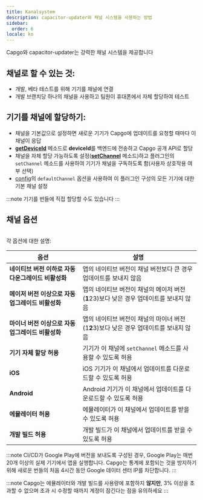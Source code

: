 ```yaml
---
title: Kanalsystem
description: capacitor-updater와 채널 시스템을 사용하는 방법
sidebar:
  order: 6
locale: ko
---
```


Capgo와 capacitor-updater는 강력한 채널 시스템을 제공합니다

## 채널로 할 수 있는 것:

* 개발, 베타 테스트를 위해 기기를 채널에 연결
* 개발 브랜치당 하나의 채널을 사용하고 팀원이 휴대폰에서 자체 할당하여 테스트

## 기기를 채널에 할당하기:

* 채널을 기본값으로 설정하면 새로운 기기가 Capgo에 업데이트를 요청할 때마다 이 채널이 응답
* [**getDeviceId**](/docs/plugin/api#getdeviceid) 메소드로 **deviceId**를 백엔드에 전송하고 Capgo 공개 API로 할당
* 채널을 자체 할당 가능하도록 설정([**setChannel**](/docs/plugin/api#setchannel) 메소드)하고 플러그인의 `setChannel` 메소드를 사용하여 기기가 채널을 구독하도록 함(사용자 상호작용 여부 선택)
* [config](/docs/plugin/settings#defaultchannel)의 `defaultChannel` 옵션을 사용하여 이 플러그인 구성의 모든 기기에 대한 기본 채널 설정

:::note
기기를 번들에 직접 할당할 수도 있습니다
:::

## 채널 옵션

<figure><img src="/channel_setting_1webp" alt=""><figcaption></figcaption></figure>

각 옵션에 대한 설명:

| 옵션 | 설명 |
| --- | --- |
| **네이티브 버전 이하로 자동 다운그레이드 비활성화** | 앱의 네이티브 버전이 채널 버전보다 큰 경우 업데이트를 보내지 않음 |
| **메이저 버전 이상으로 자동 업그레이드 비활성화** | 앱의 네이티브 버전이 채널의 메이저 버전(**1**23)보다 낮은 경우 업데이트를 보내지 않음 |
| **마이너 버전 이상으로 자동 업그레이드 비활성화** | 앱의 네이티브 버전이 채널의 마이너 버전(1**2**3)보다 낮은 경우 업데이트를 보내지 않음 |
| **기기 자체 할당 허용** | 기기가 이 채널에 `setChannel` 메소드를 사용할 수 있도록 허용 |
| **iOS** | iOS 기기가 이 채널에서 업데이트를 다운로드할 수 있도록 허용 |
| **Android** | Android 기기가 이 채널에서 업데이트를 다운로드할 수 있도록 허용 |
| **에뮬레이터 허용** | 에뮬레이터가 이 채널에서 업데이트를 받을 수 있도록 허용 |
| **개발 빌드 허용** | 개발 빌드가 이 채널에서 업데이트를 받을 수 있도록 허용 |

:::note
CI/CD가 Google Play에 버전을 보내도록 구성된 경우, Google Play는 매번 20개 이상의 실제 기기에서 앱을 실행합니다. Capgo는 통계에 포함되는 것을 방지하기 위해 새로운 번들의 처음 4시간 동안 Google 데이터 센터 IP를 차단합니다.
:::

:::note
Capgo는 에뮬레이터와 개발 빌드를 사용량에 포함하지 **않지만**, 3% 이상을 초과할 수 없으며 초과 시 수정할 때까지 계정이 잠긴다는 점을 유의하세요
:::